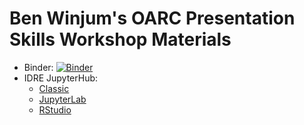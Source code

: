 # Ben Winjum's OARC Presentation Skills Workshop Materials

* Binder:  [![Binder](https://mybinder.org/badge_logo.svg)](https://mybinder.org/v2/gh/benjum/4skillsWorkshop/main?urlpath=tree)
* IDRE JupyterHub:
  * [Classic](https://jupyter.idre.ucla.edu/hub/user-redirect/git-pull?repo=https%3A%2F%2Fgithub.com%2Fbenjum%2F4skillsWorkshop&urlpath=tree%2F4skillsWorkshop%2F&branch=main)
  * [JupyterLab](https://jupyter.idre.ucla.edu/hub/user-redirect/git-pull?repo=https%3A%2F%2Fgithub.com%2Fbenjum%2F4skillsWorkshop&urlpath=lab%2Ftree%2F4skillsWorkshop%2F&branch=main)
  * [RStudio](https://jupyter.idre.ucla.edu/hub/user-redirect/git-pull?repo=https%3A%2F%2Fgithub.com%2Fbenjum%2F4skillsWorkshop&urlpath=rstudio%2F&branch=main)

